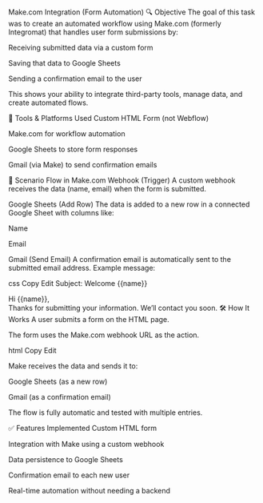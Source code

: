 Make.com Integration (Form Automation)
🔍 Objective
The goal of this task was to create an automated workflow using Make.com (formerly Integromat) that handles user form submissions by:

Receiving submitted data via a custom form

Saving that data to Google Sheets

Sending a confirmation email to the user

This shows your ability to integrate third-party tools, manage data, and create automated flows.

🧩 Tools & Platforms Used
Custom HTML Form (not Webflow)

Make.com for workflow automation

Google Sheets to store form responses

Gmail (via Make) to send confirmation emails

🔄 Scenario Flow in Make.com
Webhook (Trigger)
A custom webhook receives the data (name, email) when the form is submitted.

Google Sheets (Add Row)
The data is added to a new row in a connected Google Sheet with columns like:

Name

Email

Gmail (Send Email)
A confirmation email is automatically sent to the submitted email address.
Example message:

css
Copy
Edit
Subject: Welcome {{name}}

Hi {{name}},  
Thanks for submitting your information. We’ll contact you soon.
🛠 How It Works
A user submits a form on the HTML page.

The form uses the Make.com webhook URL as the action.

html
Copy
Edit
<form action="https://hook.make.com/your-webhook-id" method="POST">
Make receives the data and sends it to:

Google Sheets (as a new row)

Gmail (as a confirmation email)

The flow is fully automatic and tested with multiple entries.

✅ Features Implemented
Custom HTML form

Integration with Make using a custom webhook

Data persistence to Google Sheets

Confirmation email to each new user

Real-time automation without needing a backend
